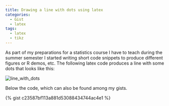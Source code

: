 ```yaml
---
title: Drawing a line with dots using latex
categories:
  - Gist
  - latex
tags:
  - latex
  - tikz
---
```


As part of my preparations for a statistics course I have to teach during the summer semester I started writing short code snippets to produce different figures or  R demos, etc. The following latex code produces a line with some dots that looks like this:

![line_with_dots](https://i.imgur.com/ztYHbrS.png)

Below the code, which can also be found among my gists.

{% gist c23587bf113a881d53088434744ac4e1 %}

